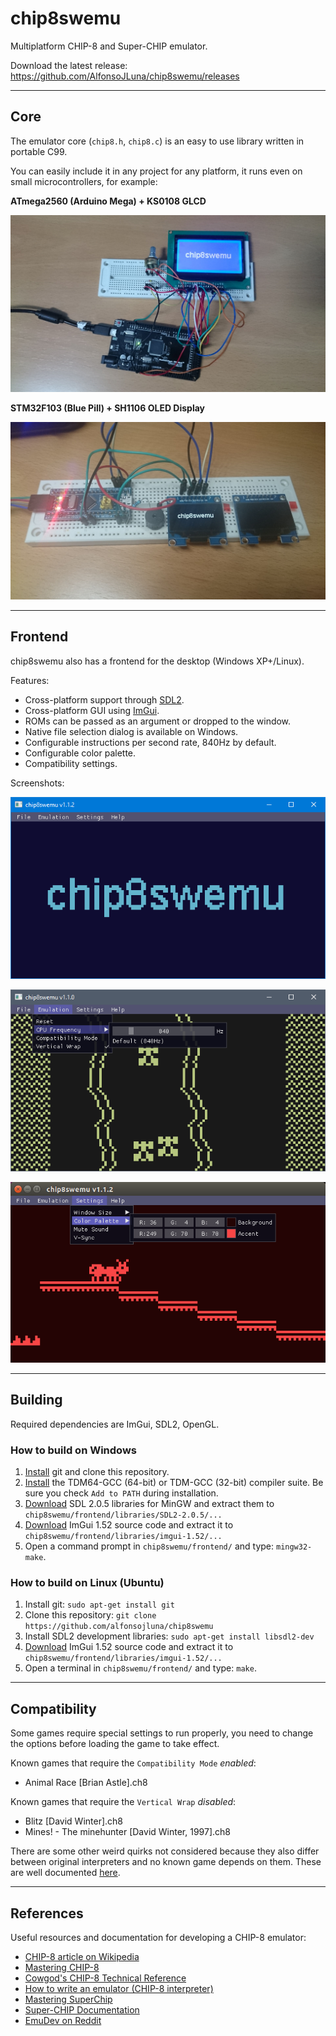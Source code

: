 # chip8swemu

Multiplatform CHIP-8 and Super-CHIP emulator.

Download the latest release: https://github.com/AlfonsoJLuna/chip8swemu/releases

___

## Core

The emulator core (`chip8.h`, `chip8.c`) is an easy to use library written in portable C99.

You can easily include it in any project for any platform, it runs even on small microcontrollers, for example:

**ATmega2560 (Arduino Mega) + KS0108 GLCD**

![core-arduino](/images/core-arduino.jpg)

**STM32F103 (Blue Pill) + SH1106 OLED Display**

![core-stm32](/images/core-stm32.jpg)

___

## Frontend

chip8swemu also has a frontend for the desktop (Windows XP+/Linux).

Features:

* Cross-platform support through [SDL2](http://libsdl.org).
* Cross-platform GUI using [ImGui](https://github.com/ocornut/imgui).
* ROMs can be passed as an argument or dropped to the window.
* Native file selection dialog is available on Windows.
* Configurable instructions per second rate, 840Hz by default.
* Configurable color palette.
* Compatibility settings.

Screenshots:

![frontend-1](/images/frontend-1.png)

![frontend-2](/images/frontend-2.png)

![frontend-3](/images/frontend-3.png)

___

## Building

Required dependencies are ImGui, SDL2, OpenGL.

### How to build on Windows

1. [Install](https://git-scm.com/downloads) git and clone this repository.
2. [Install](http://tdm-gcc.tdragon.net/download) the TDM64-GCC (64-bit) or TDM-GCC (32-bit) compiler suite. Be sure you check `Add to PATH` during installation.
3. [Download](https://www.libsdl.org/release/SDL2-devel-2.0.5-mingw.tar.gz) SDL 2.0.5 libraries for MinGW and extract them to `chip8swemu/frontend/libraries/SDL2-2.0.5/...`
4. [Download](https://github.com/ocornut/imgui/releases) ImGui 1.52 source code and extract it to `chip8swemu/frontend/libraries/imgui-1.52/...`
5. Open a command prompt in `chip8swemu/frontend/` and type: `mingw32-make`.

### How to build on Linux (Ubuntu)

1. Install git: `sudo apt-get install git`
2. Clone this repository: `git clone https://github.com/alfonsojluna/chip8swemu`
3. Install SDL2 development libraries: `sudo apt-get install libsdl2-dev`
4. [Download](https://github.com/ocornut/imgui/releases) ImGui 1.52 source code and extract it to `chip8swemu/frontend/libraries/imgui-1.52/...`
5. Open a terminal in `chip8swemu/frontend/` and type: `make`.

___

## Compatibility

Some games require special settings to run properly, you need to change the options before loading the game to take effect.

Known games that require the `Compatibility Mode` *enabled*:
* Animal Race [Brian Astle].ch8

Known games that require the `Vertical Wrap` *disabled*:
* Blitz [David Winter].ch8
* Mines! - The minehunter [David Winter, 1997].ch8

There are some other weird quirks not considered because they also differ between original interpreters and no known game depends on them. These are well documented [here](https://github.com/Chromatophore/HP48-Superchip).

___

## References

Useful resources and documentation for developing a CHIP-8 emulator:

- [CHIP-8 article on Wikipedia](https://en.wikipedia.org/wiki/CHIP-8)
- [Mastering CHIP-8](http://mattmik.com/files/chip8/mastering/chip8.html)
- [Cowgod's CHIP-8 Technical Reference](http://devernay.free.fr/hacks/chip8/C8TECH10.HTM)
- [How to write an emulator (CHIP-8 interpreter)](http://www.multigesture.net/articles/how-to-write-an-emulator-chip-8-interpreter/)
- [Mastering SuperChip](https://github.com/JohnEarnest/Octo/blob/gh-pages/docs/SuperChip.md)
- [Super-CHIP Documentation](https://github.com/Chromatophore/HP48-Superchip)
- [EmuDev on Reddit](https://www.reddit.com/r/EmuDev/)
